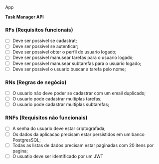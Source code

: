App

**Task Manager API**

### RFs (Requisitos funcionais)

- [ ] Deve ser possível se cadastrat;
- [ ] Deve ser possivel se autenticar;
- [ ] Deve ser possivel obter o perfil do usuario logado;
- [ ] Deve ser possivel manusear tarefas para o usuario logado;
- [ ] Deve ser possivel manusear subtarefas para o usuario logado;
- [ ] Deve ser possivel o usuario buscar a tarefa pelo nome;

### RNs (Regras de negócio)

- [ ] O usuario não deve poder se cadastrar com um email duplicado;
- [ ] O usuario pode cadastrar multiplas tarefas;
- [ ] O usuario pode cadastrar multiplas subtarefas;

### RNFs (Requisitos não funcionais)

- [ ] A senha do usuario deve estar criptografada;
- [ ] Os dados da aplicacao precisam estar persistidos em um banco PostgresSQL;
- [ ] Todas as listas de dados precisam estar paginadas com 20 itens por pagina;
- [ ] O usuatio deve ser identificado por um JWT
